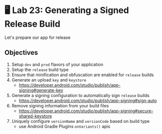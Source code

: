 # 🖥 Lab 23: Generating a Signed Release Build
Let's prepare our app for release

## Objectives
1. Setup `dev` and `prod` flavors of your application
1. Setup the `release` build type
2. Ensure that minification and obfuscation are enabled for `release` builds
3. Generate an upload `key` and `keystore`
   - https://developer.android.com/studio/publish/app-signing#generate-key
4. Generate a signing configuration to automatically sign `release` builds
   - https://developer.android.com/studio/publish/app-signing#sign-auto
5. Remove signing information from your build files
   - https://developer.android.com/studio/publish/app-signing#secure-shared-keystore
6. Uniquely configure `versionName` and `versionCode` based on build type
   - use Android Gradle Plugins `onVariants()` apis
